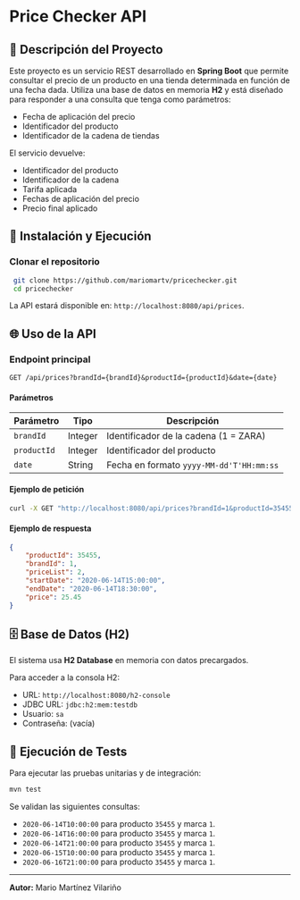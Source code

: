 # Price Checker API

## 📖 Descripción del Proyecto

Este proyecto es un servicio REST desarrollado en **Spring Boot** que permite consultar el precio de un producto en una tienda determinada en función de una fecha dada. Utiliza una base de datos en memoria **H2** y está diseñado para responder a una consulta que tenga como parámetros:

- Fecha de aplicación del precio
- Identificador del producto
- Identificador de la cadena de tiendas

El servicio devuelve:
- Identificador del producto
- Identificador de la cadena
- Tarifa aplicada
- Fechas de aplicación del precio
- Precio final aplicado


## 🚀 Instalación y Ejecución

### Clonar el repositorio
```sh
 git clone https://github.com/mariomartv/pricechecker.git
 cd pricechecker
```



La API estará disponible en: `http://localhost:8080/api/prices`.

## 🌐 Uso de la API

### **Endpoint principal**
```http
GET /api/prices?brandId={brandId}&productId={productId}&date={date}
```

#### **Parámetros**
| Parámetro   | Tipo     | Descripción |
|------------|---------|-------------|
| `brandId`  | Integer | Identificador de la cadena (1 = ZARA) |
| `productId`| Integer | Identificador del producto |
| `date`     | String  | Fecha en formato `yyyy-MM-dd'T'HH:mm:ss` |

#### **Ejemplo de petición**
```sh
curl -X GET "http://localhost:8080/api/prices?brandId=1&productId=35455&date=2020-06-14T16:00:00"
```

#### **Ejemplo de respuesta**
```json
{
    "productId": 35455,
    "brandId": 1,
    "priceList": 2,
    "startDate": "2020-06-14T15:00:00",
    "endDate": "2020-06-14T18:30:00",
    "price": 25.45
}
```

## 🗄 Base de Datos (H2)

El sistema usa **H2 Database** en memoria con datos precargados.

Para acceder a la consola H2:
- URL: `http://localhost:8080/h2-console`
- JDBC URL: `jdbc:h2:mem:testdb`
- Usuario: `sa`
- Contraseña: (vacía)

## 🧪 Ejecución de Tests

Para ejecutar las pruebas unitarias y de integración:
```sh
mvn test
```

Se validan las siguientes consultas:
- `2020-06-14T10:00:00` para producto `35455` y marca `1`.
- `2020-06-14T16:00:00` para producto `35455` y marca `1`.
- `2020-06-14T21:00:00` para producto `35455` y marca `1`.
- `2020-06-15T10:00:00` para producto `35455` y marca `1`.
- `2020-06-16T21:00:00` para producto `35455` y marca `1`.


---
**Autor:** Mario Martínez Vilariño

